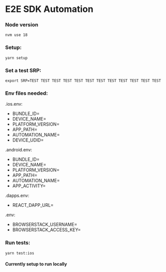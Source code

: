 # E2E SDK Automation

### Node version
`nvm use 18`

### Setup:

`yarn setup`

### Set a test SRP:
`export SRP=TEST TEST TEST TEST TEST TEST TEST TEST TEST TEST TEST TEST`

### Env files needed:

.ios.env:
- BUNDLE_ID=
- DEVICE_NAME=
- PLATFORM_VERSION=
- APP_PATH=
- AUTOMATION_NAME=
- DEVICE_UDID=

.android.env:
- BUNDLE_ID=
- DEVICE_NAME=
- PLATFORM_VERSION=
- APP_PATH=
- AUTOMATION_NAME=
- APP_ACTIVITY=

.dapps.env:
- REACT_DAPP_URL=

.env:
- BROWSERSTACK_USERNAME=
- BROWSERSTACK_ACCESS_KEY=

### Run tests:
`yarn test:ios`

#### Currently setup to run locally
